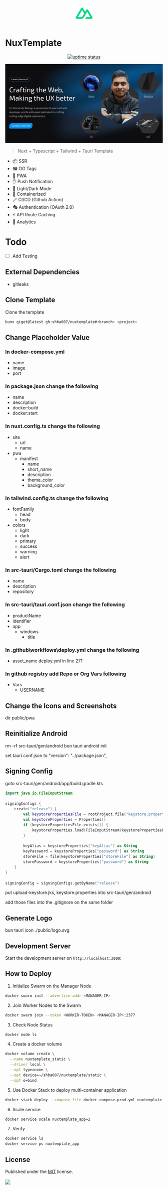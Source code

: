 <p align="center">
  <img src="./public/logo.png" lt="Logo" width="65" />
<p>

# NuxTemplate

<p align="center">
  <a href="https://shirsendu-bairagi.betteruptime.com">
    <img src="https://uptime.betterstack.com/status-badges/v3/monitor/10aqw.svg" alt="uptime status">
  </a>
</p>

![Landing](public/previews/landing.webp)

> Nuxt + Typescript + Tailwind + Tauri Template

- 📦 SSR
- 🖼️ OG Tags
- 🚀 PWA
- ✋ Push Notification
- 🌙 Light/Dark Mode
- 🐋 Containerized
- 🪄 CI/CD (Github Action)
- 🎭 Authentication (OAuth 2.0)
- ⚡️ API Route Caching
- 📐 Analytics

# Todo

- [ ] Add Testing

## External Dependencies

- gitleaks

## Clone Template

Clone the template

```bash
bunx giget@latest gh:shba007/nuxtemplate#<branch> <project>
```

## Change Placeholder Value

### In docker-compose.yml

- name
- image
- port

### In package.json change the following

- name
- description
- docker:build
- docker:start

### In nuxt.config.ts change the following

- site
  - url
  - name
- pwa
  - manifest
    - name
    - short_name
    - description
    - theme_color
    - background_color

### In tailwind.config.ts change the following

- fontFamily
  - head
  - body
- colors
  - light
  - dark
  - primary
  - success
  - warning
  - alert

### In src-tauri/Cargo.toml change the following

- name
- description
- repository

### In src-tauri/tauri.conf.json change the following

- productName
- identifier
- app
  - windows
    - title

### In .github\workflows\deploy.yml change the following

- asset_name [deploy.yml](.github/workflows/deploy.yml) in line 271

### In github registry add Repo or Org Vars following

- Vars
  - USERNAME

## Change the Icons and Screenshots

dir public/pwa

## Reinitialize Android

rm -rf src-tauri/gen/android
bun tauri android init

set tauri.conf.json to "version": "../package.json",

## Signing Config

goto src-tauri/gen/android/app/build.gradle.kts

```kotlin
import java.io.FileInputStream

signingConfigs {
    create("release") {
        val keystorePropertiesFile = rootProject.file("keystore.properties")
        val keystoreProperties = Properties()
        if (keystorePropertiesFile.exists()) {
            keystoreProperties.load(FileInputStream(keystorePropertiesFile))
        }

        keyAlias = keystoreProperties["keyAlias"] as String
        keyPassword = keystoreProperties["password"] as String
        storeFile = file(keystoreProperties["storeFile"] as String)
        storePassword = keystoreProperties["password"] as String
    }
}

signingConfig = signingConfigs.getByName("release")
```

put upload-keystore.jks, keystore.properties into src-tauri/gen/android

add those files into the .gitignore on the same folder

## Generate Logo

bun tauri icon ./public/logo.svg

## Development Server

Start the development server on `http://localhost:3000`:

## How to Deploy

1. Initialize Swarm on the Manager Node

```bash
docker swarm init --advertise-addr <MANAGER-IP>
```

2. Join Worker Nodes to the Swarm

```bash
docker swarm join --token <WORKER-TOKEN> <MANAGER-IP>:2377
```

3. Check Node Status

```bash
docker node ls
```

4. Create a docker volume

```bash
docker volume create \
  --name nuxtemplate_static \
  --driver local \
  --opt type=none \
  --opt device=~/shba007/nuxtemplate/static \
  --opt o=bind
```

5. Use Docker Stack to deploy multi-container application

```bash
docker stack deploy --compose-file docker-compose.prod.yml nuxtemplate
```

6. Scale service

```bash
docker service scale nuxtemplate_app=2
```

7. Verify

```bash
docker service ls
docker service ps nuxtemplate_app
```

## License

Published under the [MIT](https://github.com/shba007/nuxtemplate/blob/main/LICENSE) license.
<br><br>
<a href="https://github.com/shba007/nuxtemplate/graphs/contributors">
<img src="https://contrib.rocks/image?repo=shba007/nuxtemplate" />
</a>
